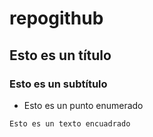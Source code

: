 # repogithub
 
## Esto es un título

### Esto es un subtítulo

- Esto es un punto enumerado

```
Esto es un texto encuadrado
```

